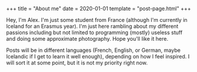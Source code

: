 +++
title = "About me"
date = 2020-01-01
template = "post-page.html"
+++

Hey, I'm Alex. I'm just some student from France (although I'm currently in
Iceland for an Erasmus year). I'm just here rambling about my different passions
including but not limited to programming (mostly) useless stuff and doing some
approximate photography. Hope you'll like it here.

Posts will be in different languages (French, English, or German, maybe
Icelandic if I get to learn it well enough), depending on how I feel inspired. I
will sort it at some point, but it is not my priority right now.
